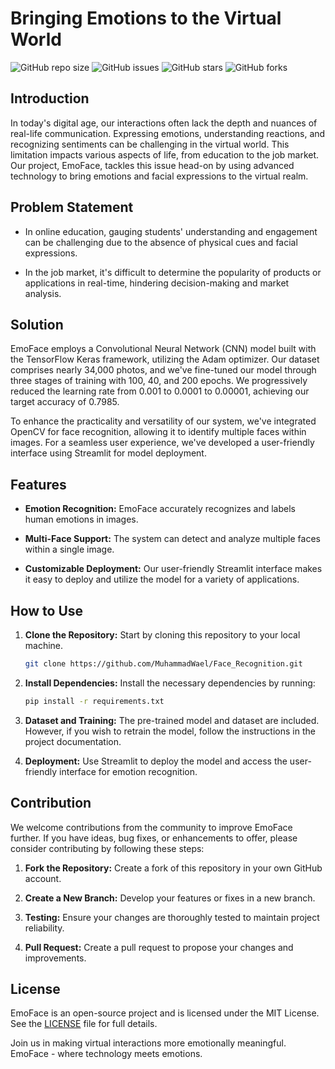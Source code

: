 # Bringing Emotions to the Virtual World

![GitHub repo size](https://img.shields.io/github/repo-size/MuhammadWael/Face_Recognition)
![GitHub issues](https://img.shields.io/github/issues/MuhammadWael/Face_Recognition)
![GitHub stars](https://img.shields.io/github/stars/MuhammadWael/Face_Recognition)
![GitHub forks](https://img.shields.io/github/forks/MuhammadWael/Face_Recognition)

## Introduction

In today's digital age, our interactions often lack the depth and nuances of real-life communication. Expressing emotions, understanding reactions, and recognizing sentiments can be challenging in the virtual world. This limitation impacts various aspects of life, from education to the job market. Our project, EmoFace, tackles this issue head-on by using advanced technology to bring emotions and facial expressions to the virtual realm.

## Problem Statement

- In online education, gauging students' understanding and engagement can be challenging due to the absence of physical cues and facial expressions.

- In the job market, it's difficult to determine the popularity of products or applications in real-time, hindering decision-making and market analysis.

## Solution

EmoFace employs a Convolutional Neural Network (CNN) model built with the TensorFlow Keras framework, utilizing the Adam optimizer. Our dataset comprises nearly 34,000 photos, and we've fine-tuned our model through three stages of training with 100, 40, and 200 epochs. We progressively reduced the learning rate from 0.001 to 0.0001 to 0.00001, achieving our target accuracy of 0.7985.

To enhance the practicality and versatility of our system, we've integrated OpenCV for face recognition, allowing it to identify multiple faces within images. For a seamless user experience, we've developed a user-friendly interface using Streamlit for model deployment.

## Features

- **Emotion Recognition:** EmoFace accurately recognizes and labels human emotions in images.

- **Multi-Face Support:** The system can detect and analyze multiple faces within a single image.

- **Customizable Deployment:** Our user-friendly Streamlit interface makes it easy to deploy and utilize the model for a variety of applications.

## How to Use

1. **Clone the Repository:** Start by cloning this repository to your local machine.
   ```bash
   git clone https://github.com/MuhammadWael/Face_Recognition.git
   ```

2. **Install Dependencies:** Install the necessary dependencies by running:
   ```bash
   pip install -r requirements.txt
   ```

3. **Dataset and Training:** The pre-trained model and dataset are included. However, if you wish to retrain the model, follow the instructions in the project documentation.

4. **Deployment:** Use Streamlit to deploy the model and access the user-friendly interface for emotion recognition.

## Contribution

We welcome contributions from the community to improve EmoFace further. If you have ideas, bug fixes, or enhancements to offer, please consider contributing by following these steps:

1. **Fork the Repository:** Create a fork of this repository in your own GitHub account.

2. **Create a New Branch:** Develop your features or fixes in a new branch.

3. **Testing:** Ensure your changes are thoroughly tested to maintain project reliability.

4. **Pull Request:** Create a pull request to propose your changes and improvements.

## License

EmoFace is an open-source project and is licensed under the MIT License. See the [LICENSE](LICENSE) file for full details.

Join us in making virtual interactions more emotionally meaningful. EmoFace - where technology meets emotions.
